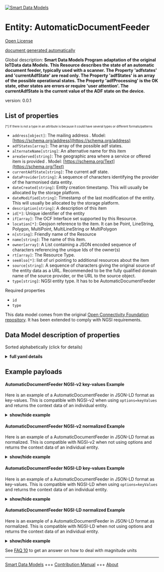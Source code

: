 <!-- 10-Header -->  
[![Smart Data Models](https://smartdatamodels.org/wp-content/uploads/2022/01/SmartDataModels_logo.png "Logo")](https://smartdatamodels.org)  
Entity: AutomaticDocumentFeeder  
===============================<!-- /10-Header -->  
<!-- 15-License -->  
[Open License](https://github.com/smart-data-models//dataModel.OCF/blob/master/AutomaticDocumentFeeder/LICENSE.md)  
[document generated automatically](https://docs.google.com/presentation/d/e/2PACX-1vTs-Ng5dIAwkg91oTTUdt8ua7woBXhPnwavZ0FxgR8BsAI_Ek3C5q97Nd94HS8KhP-r_quD4H0fgyt3/pub?start=false&loop=false&delayms=3000#slide=id.gb715ace035_0_60)  
<!-- /15-License -->  
<!-- 20-Description -->  
Global description: **Smart Data Models Program adaptation of the original IoTData data Models. This Resource describes the state of an automatic document feeder, typically used with a scanner. The Property 'adfstates' and 'currentAdfState' are read only. The Property 'adfStates' is an array of the possible operational states. The Property 'adfProcessing' is the OK state, other states are errors or require 'user attention'. The currentAdfState is the current value of the ADF state on the device.**  
version: 0.0.1  
<!-- /20-Description -->  
<!-- 30-PropertiesList -->  

## List of properties  

<sup><sub>[*] If there is not a type in an attribute is because it could have several types or different formats/patterns</sub></sup>  
- `address[object]`: The mailing address  . Model: [https://schema.org/address](https://schema.org/address)- `adfStates[array]`: The array of the possible adf states.  - `alternateName[string]`: An alternative name for this item  - `areaServed[string]`: The geographic area where a service or offered item is provided  . Model: [https://schema.org/Text](https://schema.org/Text)- `currentAdfState[string]`: The current adf state.  - `dataProvider[string]`: A sequence of characters identifying the provider of the harmonised data entity.  - `dateCreated[string]`: Entity creation timestamp. This will usually be allocated by the storage platform.  - `dateModified[string]`: Timestamp of the last modification of the entity. This will usually be allocated by the storage platform.  - `description[string]`: A description of this item  - `id[*]`: Unique identifier of the entity  - `if[array]`: The OCF Interface set supported by this Resource.  - `location[*]`: Geojson reference to the item. It can be Point, LineString, Polygon, MultiPoint, MultiLineString or MultiPolygon  - `n[string]`: Friendly name of the Resource  - `name[string]`: The name of this item.  - `owner[array]`: A List containing a JSON encoded sequence of characters referencing the unique Ids of the owner(s)  - `rt[array]`: The Resource Type.  - `seeAlso[*]`: list of uri pointing to additional resources about the item  - `source[string]`: A sequence of characters giving the original source of the entity data as a URL. Recommended to be the fully qualified domain name of the source provider, or the URL to the source object.  - `type[string]`: NGSI entity type. It has to be AutomaticDocumentFeeder  <!-- /30-PropertiesList -->  
<!-- 35-RequiredProperties -->  
Required properties  
- `id`  - `type`  <!-- /35-RequiredProperties -->  
<!-- 40-RequiredProperties -->  
This data model comes from the original [Open Connectivity Foundation repository](https://github.com/openconnectivityfoundation/IoTDataModels). It has been extended to comply with NGSI requirements.  
<!-- /40-RequiredProperties -->  
<!-- 50-DataModelHeader -->  
## Data Model description of properties  
Sorted alphabetically (click for details)  
<!-- /50-DataModelHeader -->  
<!-- 60-ModelYaml -->  
<details><summary><strong>full yaml details</strong></summary>    
```yaml  
AutomaticDocumentFeeder:    
  description: 'Smart Data Models Program adaptation of the original IoTData data Models. This Resource describes the state of an automatic document feeder, typically used with a scanner. The Property ''adfstates'' and ''currentAdfState'' are read only. The Property ''adfStates'' is an array of the possible operational states. The Property ''adfProcessing'' is the OK state, other states are errors or require ''user attention''. The currentAdfState is the current value of the ADF state on the device.'    
  properties:    
    address:    
      description: 'The mailing address'    
      properties:    
        addressCountry:    
          description: 'Property. The country. For example, Spain. Model:''https://schema.org/addressCountry'''    
          type: string    
        addressLocality:    
          description: 'Property. The locality in which the street address is, and which is in the region. Model:''https://schema.org/addressLocality'''    
          type: string    
        addressRegion:    
          description: 'Property. The region in which the locality is, and which is in the country. Model:''https://schema.org/addressRegion'''    
          type: string    
        postOfficeBoxNumber:    
          description: 'Property. The post office box number for PO box addresses. For example, 03578. Model:''https://schema.org/postOfficeBoxNumber'''    
          type: string    
        postalCode:    
          description: 'Property. The postal code. For example, 24004. Model:''https://schema.org/https://schema.org/postalCode'''    
          type: string    
        streetAddress:    
          description: 'Property. The street address. Model:''https://schema.org/streetAddress'''    
          type: string    
      type: object    
      x-ngsi:    
        model: https://schema.org/address    
        type: Property    
    adfStates:    
      description: 'The array of the possible adf states.'    
      items:    
        type: string    
      readOnly: true    
      type: array    
      uniqueItems: true    
      x-ngsi:    
        type: Property    
    alternateName:    
      description: 'An alternative name for this item'    
      type: string    
      x-ngsi:    
        type: Property    
    areaServed:    
      description: 'The geographic area where a service or offered item is provided'    
      type: string    
      x-ngsi:    
        model: https://schema.org/Text    
        type: Property    
    currentAdfState:    
      description: 'The current adf state.'    
      readOnly: true    
      type: string    
      x-ngsi:    
        type: Property    
    dataProvider:    
      description: 'A sequence of characters identifying the provider of the harmonised data entity.'    
      type: string    
      x-ngsi:    
        type: Property    
    dateCreated:    
      description: 'Entity creation timestamp. This will usually be allocated by the storage platform.'    
      format: date-time    
      type: string    
      x-ngsi:    
        type: Property    
    dateModified:    
      description: 'Timestamp of the last modification of the entity. This will usually be allocated by the storage platform.'    
      format: date-time    
      type: string    
      x-ngsi:    
        type: Property    
    description:    
      description: 'A description of this item'    
      type: string    
      x-ngsi:    
        type: Property    
    id:    
      anyOf: &automaticdocumentfeeder_-_properties_-_owner_-_items_-_anyof    
        - description: 'Property. Identifier format of any NGSI entity'    
          maxLength: 256    
          minLength: 1    
          pattern: ^[\w\-\.\{\}\$\+\*\[\]`|~^@!,:\\]+$    
          type: string    
        - description: 'Property. Identifier format of any NGSI entity'    
          format: uri    
          type: string    
      description: 'Unique identifier of the entity'    
      x-ngsi:    
        type: Property    
    if:    
      description: 'The OCF Interface set supported by this Resource.'    
      items:    
        enum:    
          - oic.if.s    
          - oic.if.baseline    
        type: string    
      minItems: 2    
      readOnly: true    
      type: array    
      uniqueItems: true    
      x-ngsi:    
        type: Property    
    location:    
      description: 'Geojson reference to the item. It can be Point, LineString, Polygon, MultiPoint, MultiLineString or MultiPolygon'    
      oneOf:    
        - description: 'GeoProperty. Geojson reference to the item. Point'    
          properties:    
            bbox:    
              items:    
                type: number    
              minItems: 4    
              type: array    
            coordinates:    
              items:    
                type: number    
              minItems: 2    
              type: array    
            type:    
              enum:    
                - Point    
              type: string    
          required:    
            - type    
            - coordinates    
          title: 'GeoJSON Point'    
          type: object    
        - description: 'GeoProperty. Geojson reference to the item. LineString'    
          properties:    
            bbox:    
              items:    
                type: number    
              minItems: 4    
              type: array    
            coordinates:    
              items:    
                items:    
                  type: number    
                minItems: 2    
                type: array    
              minItems: 2    
              type: array    
            type:    
              enum:    
                - LineString    
              type: string    
          required:    
            - type    
            - coordinates    
          title: 'GeoJSON LineString'    
          type: object    
        - description: 'GeoProperty. Geojson reference to the item. Polygon'    
          properties:    
            bbox:    
              items:    
                type: number    
              minItems: 4    
              type: array    
            coordinates:    
              items:    
                items:    
                  items:    
                    type: number    
                  minItems: 2    
                  type: array    
                minItems: 4    
                type: array    
              type: array    
            type:    
              enum:    
                - Polygon    
              type: string    
          required:    
            - type    
            - coordinates    
          title: 'GeoJSON Polygon'    
          type: object    
        - description: 'GeoProperty. Geojson reference to the item. MultiPoint'    
          properties:    
            bbox:    
              items:    
                type: number    
              minItems: 4    
              type: array    
            coordinates:    
              items:    
                items:    
                  type: number    
                minItems: 2    
                type: array    
              type: array    
            type:    
              enum:    
                - MultiPoint    
              type: string    
          required:    
            - type    
            - coordinates    
          title: 'GeoJSON MultiPoint'    
          type: object    
        - description: 'GeoProperty. Geojson reference to the item. MultiLineString'    
          properties:    
            bbox:    
              items:    
                type: number    
              minItems: 4    
              type: array    
            coordinates:    
              items:    
                items:    
                  items:    
                    type: number    
                  minItems: 2    
                  type: array    
                minItems: 2    
                type: array    
              type: array    
            type:    
              enum:    
                - MultiLineString    
              type: string    
          required:    
            - type    
            - coordinates    
          title: 'GeoJSON MultiLineString'    
          type: object    
        - description: 'GeoProperty. Geojson reference to the item. MultiLineString'    
          properties:    
            bbox:    
              items:    
                type: number    
              minItems: 4    
              type: array    
            coordinates:    
              items:    
                items:    
                  items:    
                    items:    
                      type: number    
                    minItems: 2    
                    type: array    
                  minItems: 4    
                  type: array    
                type: array    
              type: array    
            type:    
              enum:    
                - MultiPolygon    
              type: string    
          required:    
            - type    
            - coordinates    
          title: 'GeoJSON MultiPolygon'    
          type: object    
      x-ngsi:    
        type: GeoProperty    
    n:    
      description: 'Friendly name of the Resource'    
      maxLength: 64    
      readOnly: true    
      type: string    
      x-ngsi:    
        type: Property    
    name:    
      description: 'The name of this item.'    
      type: string    
      x-ngsi:    
        type: Property    
    owner:    
      description: 'A List containing a JSON encoded sequence of characters referencing the unique Ids of the owner(s)'    
      items:    
        anyOf: *automaticdocumentfeeder_-_properties_-_owner_-_items_-_anyof    
        description: 'Property. Unique identifier of the entity'    
      type: array    
      x-ngsi:    
        type: Property    
    rt:    
      description: 'The Resource Type.'    
      items:    
        enum:    
          - oic.r.automaticdocumentfeeder    
        maxLength: 64    
        type: string    
      minItems: 1    
      readOnly: true    
      type: array    
      uniqueItems: true    
      x-ngsi:    
        type: Property    
    seeAlso:    
      description: 'list of uri pointing to additional resources about the item'    
      oneOf:    
        - items:    
            format: uri    
            type: string    
          minItems: 1    
          type: array    
        - format: uri    
          type: string    
      x-ngsi:    
        type: Property    
    source:    
      description: 'A sequence of characters giving the original source of the entity data as a URL. Recommended to be the fully qualified domain name of the source provider, or the URL to the source object.'    
      type: string    
      x-ngsi:    
        type: Property    
    type:    
      description: 'NGSI entity type. It has to be AutomaticDocumentFeeder'    
      enum:    
        - AutomaticDocumentFeeder    
      type: string    
      x-ngsi:    
        type: Property    
  required:    
    - id    
    - type    
  type: object    
  x-derived-from: https://github.com/OpenInterConnect/IoTDataModels/blob/master/AutomaticDocumentFeederResURI.swagger.json    
  x-disclaimer: 'Redistribution and use in source and binary forms, with or without modification, are permitted  provided that the license conditions are met. Copyleft (c) 2021 Contributors to Smart Data Models Program'    
  x-license-url: https://github.com/smart-data-models/dataModel.OCF/blob/master/AutomaticDocumentFeeder/LICENSE.md    
  x-model-schema: https://smart-data-models.github.io/dataModel.IoTDataModels/AutomaticDocumentFeeder/schema.json    
  x-model-tags: OCF    
  x-version: 0.0.1    
```  
</details>    
<!-- /60-ModelYaml -->  
<!-- 70-MiddleNotes -->  
<!-- /70-MiddleNotes -->  
<!-- 80-Examples -->  
## Example payloads    
#### AutomaticDocumentFeeder NGSI-v2 key-values Example    
Here is an example of a AutomaticDocumentFeeder in JSON-LD format as key-values. This is compatible with NGSI-v2 when  using `options=keyValues` and returns the context data of an individual entity.  
<details><summary><strong>show/hide example</strong></summary>    
```json  
{  
  "id": "urn:ngsi-ld:AutomaticDocumentFeeder:id:ZQKU:56184669",  
  "dateCreated": "1976-12-18T06:20:43Z",  
  "dateModified": "1993-01-30T15:42:46Z",  
  "source": "Stock how account owner PM floor. Easy public lead star where such next.",  
  "name": "Black institution since leave remain across. Structure low hand pick TV main end. Seven blue few where author industry some.",  
  "alternateName": "Need cut professional campaign. Anything rest citizen analysis catch significant film. Learn important force consider individual any field specific.",  
  "description": "Second task charge need foot stuff serious. Reflect blue the expect husband. Own require language attention. Participant trouble note three relationship.",  
  "dataProvider": "Game full result head professor. Fine stage response could gas within. Suddenly almost pattern simple wide majority wife manager.",  
  "owner": [  
    "urn:ngsi-ld:AutomaticDocumentFeeder:items:JIZT:98809158",  
    "urn:ngsi-ld:AutomaticDocumentFeeder:items:PLTN:27424383"  
  ],  
  "seeAlso": [  
    "urn:ngsi-ld:AutomaticDocumentFeeder:items:IGAP:14582256",  
    "urn:ngsi-ld:AutomaticDocumentFeeder:items:MLZR:78921517"  
  ],  
  "location": {  
    "type": "Point",  
    "coordinates": [  
      -29.3315105,  
      89.803881  
    ]  
  },  
  "address": {  
    "streetAddress": "Full standard major. Blood seem live son challenge pass.",  
    "addressLocality": "Really fill scientist toward write identify only describe. Always difference difficult option.",  
    "addressRegion": "Also bag challenge against read. Capital wonder enjoy per. Baby structure letter assume contain.",  
    "addressCountry": "Soldier election after kid particular always. Agency decade similar scientist. Collection mother evidence pretty add.",  
    "postalCode": "Truth network two recent. City scene institution represent. Game understand some church interest sort course.",  
    "postOfficeBoxNumber": "Support born few sea family move. He could quite give rule him candidate."  
  },  
  "areaServed": "Future receive among quite price. This seek even mouth character ahead agree. While beat sound that fast particularly business."  
}  
```  
</details>  
#### AutomaticDocumentFeeder NGSI-v2 normalized Example    
Here is an example of a AutomaticDocumentFeeder in JSON-LD format as normalized. This is compatible with NGSI-v2 when not using options and returns the context data of an individual entity.  
<details><summary><strong>show/hide example</strong></summary>    
```json  
{  
  "id": {  
    "type": "string",  
    "value": "urn:ngsi-ld:AutomaticDocumentFeeder:id:ZQKU:56184669"  
  },  
  "dateCreated": {  
    "format": "date-time",  
    "type": "string",  
    "value": "1976-12-18T06:20:43Z"  
  },  
  "dateModified": {  
    "format": "date-time",  
    "type": "string",  
    "value": "1993-01-30T15:42:46Z"  
  },  
  "source": {  
    "type": "string",  
    "value": "Stock how account owner PM floor. Easy public lead star where such next."  
  },  
  "name": {  
    "type": "string",  
    "value": "Black institution since leave remain across. Structure low hand pick TV main end. Seven blue few where author industry some."  
  },  
  "alternateName": {  
    "type": "string",  
    "value": "Need cut professional campaign. Anything rest citizen analysis catch significant film. Learn important force consider individual any field specific."  
  },  
  "description": {  
    "type": "string",  
    "value": "Second task charge need foot stuff serious. Reflect blue the expect husband. Own require language attention. Participant trouble note three relationship."  
  },  
  "dataProvider": {  
    "type": "string",  
    "value": "Game full result head professor. Fine stage response could gas within. Suddenly almost pattern simple wide majority wife manager."  
  },  
  "owner": {  
    "type": "array",  
    "value": [  
      "urn:ngsi-ld:AutomaticDocumentFeeder:items:JIZT:98809158",  
      "urn:ngsi-ld:AutomaticDocumentFeeder:items:PLTN:27424383"  
    ]  
  },  
  "seeAlso": {  
    "type": "array",  
    "value": [  
      "urn:ngsi-ld:AutomaticDocumentFeeder:items:IGAP:14582256",  
      "urn:ngsi-ld:AutomaticDocumentFeeder:items:MLZR:78921517"  
    ]  
  },  
  "location": {  
    "type": "object",  
    "value": {  
      "type": "Point",  
      "coordinates": [  
        -29.3315105,  
        89.803881  
      ]  
    }  
  },  
  "address": {  
    "type": "object",  
    "value": {  
      "streetAddress": "Full standard major. Blood seem live son challenge pass.",  
      "addressLocality": "Really fill scientist toward write identify only describe. Always difference difficult option.",  
      "addressRegion": "Also bag challenge against read. Capital wonder enjoy per. Baby structure letter assume contain.",  
      "addressCountry": "Soldier election after kid particular always. Agency decade similar scientist. Collection mother evidence pretty add.",  
      "postalCode": "Truth network two recent. City scene institution represent. Game understand some church interest sort course.",  
      "postOfficeBoxNumber": "Support born few sea family move. He could quite give rule him candidate."  
    }  
  },  
  "areaServed": {  
    "type": "string",  
    "value": "Future receive among quite price. This seek even mouth character ahead agree. While beat sound that fast particularly business."  
  }  
}  
```  
</details>  
#### AutomaticDocumentFeeder NGSI-LD key-values Example    
Here is an example of a AutomaticDocumentFeeder in JSON-LD format as key-values. This is compatible with NGSI-LD when  using `options=keyValues` and returns the context data of an individual entity.  
<details><summary><strong>show/hide example</strong></summary>    
```json  
{  
    "id": "urn:ngsi-ld:AutomaticDocumentFeeder:id:ZQKU:56184669",  
    "dateCreated": "1976-12-18T06:20:43Z",  
    "dateModified": "1993-01-30T15:42:46Z",  
    "source": "Stock how account owner PM floor. Easy public lead star where such next.",  
    "name": "Black institution since leave remain across. Structure low hand pick TV main end. Seven blue few where author industry some.",  
    "alternateName": "Need cut professional campaign. Anything rest citizen analysis catch significant film. Learn important force consider individual any field specific.",  
    "description": "Second task charge need foot stuff serious. Reflect blue the expect husband. Own require language attention. Participant trouble note three relationship.",  
    "dataProvider": "Game full result head professor. Fine stage response could gas within. Suddenly almost pattern simple wide majority wife manager.",  
    "owner": [  
        "urn:ngsi-ld:AutomaticDocumentFeeder:items:JIZT:98809158",  
        "urn:ngsi-ld:AutomaticDocumentFeeder:items:PLTN:27424383"  
    ],  
    "seeAlso": [  
        "urn:ngsi-ld:AutomaticDocumentFeeder:items:IGAP:14582256",  
        "urn:ngsi-ld:AutomaticDocumentFeeder:items:MLZR:78921517"  
    ],  
    "location": {  
        "type": "Point",  
        "coordinates": [  
            -29.3315105,  
            89.803881  
        ]  
    },  
    "address": {  
        "streetAddress": "Full standard major. Blood seem live son challenge pass.",  
        "addressLocality": "Really fill scientist toward write identify only describe. Always difference difficult option.",  
        "addressRegion": "Also bag challenge against read. Capital wonder enjoy per. Baby structure letter assume contain.",  
        "addressCountry": "Soldier election after kid particular always. Agency decade similar scientist. Collection mother evidence pretty add.",  
        "postalCode": "Truth network two recent. City scene institution represent. Game understand some church interest sort course.",  
        "postOfficeBoxNumber": "Support born few sea family move. He could quite give rule him candidate."  
    },  
    "areaServed": "Future receive among quite price. This seek even mouth character ahead agree. While beat sound that fast particularly business.",  
    "@context": [  
        "https://smartdatamodels.org/context.jsonld",  
        "https://raw.githubusercontent.com/smart-data-models/dataModel.OCF/master/context.jsonld"  
    ]  
}  
```  
</details>  
#### AutomaticDocumentFeeder NGSI-LD normalized Example    
Here is an example of a AutomaticDocumentFeeder in JSON-LD format as normalized. This is compatible with NGSI-LD when not using options and returns the context data of an individual entity.  
<details><summary><strong>show/hide example</strong></summary>    
```json  
{  
    "id": "urn:ngsi-ld:AutomaticDocumentFeeder:id:IUVF:43770942",  
    "dateCreated": {  
        "type": "Property",  
        "value": {  
            "@type": "DateTime",  
            "@value": "2022-01-16T06:44:54Z"  
        }  
    },  
    "dateModified": {  
        "type": "Property",  
        "value": {  
            "@type": "DateTime",  
            "@value": "1989-10-01T00:48:43Z"  
        }  
    },  
    "source": {  
        "type": "Property",  
        "value": "Ever total along choice miss industry."  
    },  
    "name": {  
        "type": "Property",  
        "value": "Fill not worry of drug child."  
    },  
    "alternateName": {  
        "type": "Property",  
        "value": "Enter be data. Task add rather surface through event cover. Against like reach process cell this."  
    },  
    "description": {  
        "type": "Property",  
        "value": "Public must along name purpose explain. None green nation before give new tend."  
    },  
    "dataProvider": {  
        "type": "Property",  
        "value": "Grow amount cut believe. Guess street scene summer kid simple project. It investment smile bit wife beyond."  
    },  
    "owner": {  
        "type": "Property",  
        "value": [  
            "urn:ngsi-ld:AutomaticDocumentFeeder:items:XFLV:89902711",  
            "urn:ngsi-ld:AutomaticDocumentFeeder:items:BXLH:66680147"  
        ]  
    },  
    "seeAlso": {  
        "type": "Property",  
        "value": [  
            "urn:ngsi-ld:AutomaticDocumentFeeder:items:IFQO:59716788"  
        ]  
    },  
    "location": {  
        "type": "Property",  
        "value": {  
            "type": "Point",  
            "coordinates": [  
                -36.977523,  
                -32.719309  
            ]  
        }  
    },  
    "address": {  
        "type": "Property",  
        "value": {  
            "streetAddress": "Speech save leader guy. Table without church western. Color hour represent outside.",  
            "addressLocality": "Serve owner court remain.",  
            "addressRegion": "Fish in simple eat too space reduce. Skill social three phone coach local out point. Sea series official sister benefit radio cup.",  
            "addressCountry": "Current something after enough human population. Message oil career present day when. Money often interest hand rather question.",  
            "postalCode": "Home add modern maintain local. Rise grow sit close beyond enter. Different attention garden push.",  
            "postOfficeBoxNumber": "Customer suggest enter specific event involve learn interest. Month standard myself maintain provide three."  
        }  
    },  
    "areaServed": {  
        "type": "Property",  
        "value": "Child significant sing nice his establish beat. Include eight allow determine work. Know perform arm within inside police."  
    },  
    "@context": [  
        "https://smartdatamodels.org/context.jsonld",  
        "https://raw.githubusercontent.com/smart-data-models/dataModel.OCF/master/context.jsonld"  
    ]  
}  
```  
</details><!-- /80-Examples -->  
<!-- 90-FooterNotes -->  
<!-- /90-FooterNotes -->  
<!-- 95-Units -->  
See [FAQ 10](https://smartdatamodels.org/index.php/faqs/) to get an answer on how to deal with magnitude units  
<!-- /95-Units -->  
<!-- 97-LastFooter -->  
---  
[Smart Data Models](https://smartdatamodels.org) +++ [Contribution Manual](https://bit.ly/contribution_manual) +++ [About](https://bit.ly/Introduction_SDM)<!-- /97-LastFooter -->  
